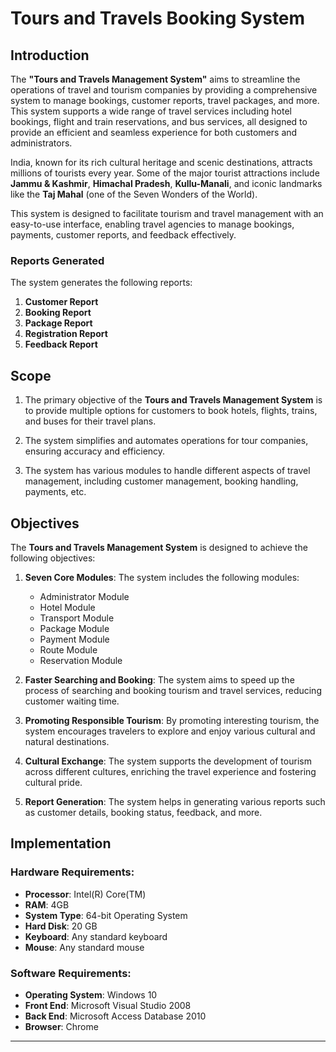 # Tours and Travels Booking System

## Introduction

The **"Tours and Travels Management System"** aims to streamline the operations of travel and tourism companies by providing a comprehensive system to manage bookings, customer reports, travel packages, and more. This system supports a wide range of travel services including hotel bookings, flight and train reservations, and bus services, all designed to provide an efficient and seamless experience for both customers and administrators.

India, known for its rich cultural heritage and scenic destinations, attracts millions of tourists every year. Some of the major tourist attractions include **Jammu & Kashmir**, **Himachal Pradesh**, **Kullu-Manali**, and iconic landmarks like the **Taj Mahal** (one of the Seven Wonders of the World).

This system is designed to facilitate tourism and travel management with an easy-to-use interface, enabling travel agencies to manage bookings, payments, customer reports, and feedback effectively.

### Reports Generated

The system generates the following reports:
1. **Customer Report**
2. **Booking Report**
3. **Package Report**
4. **Registration Report**
5. **Feedback Report**

## Scope

1. The primary objective of the **Tours and Travels Management System** is to provide multiple options for customers to book hotels, flights, trains, and buses for their travel plans.
   
2. The system simplifies and automates operations for tour companies, ensuring accuracy and efficiency.

3. The system has various modules to handle different aspects of travel management, including customer management, booking handling, payments, etc.

## Objectives

The **Tours and Travels Management System** is designed to achieve the following objectives:

1. **Seven Core Modules**: The system includes the following modules:
   - Administrator Module
   - Hotel Module
   - Transport Module
   - Package Module
   - Payment Module
   - Route Module
   - Reservation Module

2. **Faster Searching and Booking**: The system aims to speed up the process of searching and booking tourism and travel services, reducing customer waiting time.

3. **Promoting Responsible Tourism**: By promoting interesting tourism, the system encourages travelers to explore and enjoy various cultural and natural destinations.

4. **Cultural Exchange**: The system supports the development of tourism across different cultures, enriching the travel experience and fostering cultural pride.

5. **Report Generation**: The system helps in generating various reports such as customer details, booking status, feedback, and more.

## Implementation

### Hardware Requirements:
- **Processor**: Intel(R) Core(TM)
- **RAM**: 4GB
- **System Type**: 64-bit Operating System
- **Hard Disk**: 20 GB
- **Keyboard**: Any standard keyboard
- **Mouse**: Any standard mouse

### Software Requirements:
- **Operating System**: Windows 10
- **Front End**: Microsoft Visual Studio 2008
- **Back End**: Microsoft Access Database 2010
- **Browser**: Chrome

---


 
 
 
 
 
 
